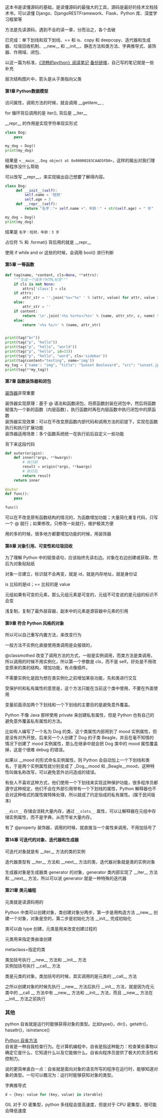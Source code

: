 
这本书是读懂源码的基础，是读懂源码的最强大的工具，源码是最好的技术文档技术书，可以读懂 Django、DjangoRESTFramework、Flask、Python 库、深度学习框架等  

方法是先读源码，遇到不会的读一章，分而治之，各个击破  

已完成：单下划线和双下划线、== 和 is、copy 和 deepcopy、迭代器和生成器、垃圾回收机制、\_\_new__ 和 \_\_init__、静态方法和类方法、字典推导式、装饰器、作用域、闭包、    

以这一篇为标准，[《流畅的python》阅读笔记](https://segmentfault.com/a/1190000011568813) [备份链接](https://zhuanlan.zhihu.com/p/30754843)，自己写的笔记就是一些补充    

层次结构图片中，箭头是从子类指向父类   

#### 第1章 Python数据模型  

访问属性，调用方法的时候，就会调用 \_\_getitem__ ,   

for 循环背后调用的是 iter(), 背后是 \_\_iter__    

\_\_repr__ 的作用是实现字符串现实形式  
```python 
class Dog:
    pass 

my_dog = Dog()
print(my_dog)
```
结果是 `<__main__.Dog object at 0x00000283CAAD5FD0>`，这样的输出对我们理解程序没什么帮助  

可以改写 \_\_repr__，来实现输出自己想要了解得内容。  
```python 
class Dog:
     def __init__(self):
         self.name = '旺财'
         self.age = 3
     def __repr__(self):
         return "名字："+ self.name +"，年龄：" + str(self.age) + " 岁"

my_dog = Dog()
print(my_dog)
``` 
结果是 `名字：旺财，年龄：3 岁`  

占位符 % 和 .format() 背后用的就是 \_\_repr__  

使用 if while and or 这些的时候，会调用 bool() 进行判断  


#### 第5章 一等函数   

```python 
def tag(name, *content, cls=None, **attrs):
    """生成一个或多个HTML标签"""
    if cls is not None:
        attrs['class'] = cls
    if attrs:
        attr_str = ''.join('%s="%s" ' % (attr, value) for attr, value in sorted(attrs.items()))
    else:
        attr_str = ''
    if content:
        return '\n'.join('<%s %s>%s</%s>' % (name, attr_str, c, name) for c in content)
    else:
        return '<%s %s/>' % (name, attr_str)


print(tag("br"))
print(tag("p", "hello"))
print(tag("p", "hello", "world"))
print(tag("p", "hello", id=33))
print(tag("p", "hello", "word", cls='sidebar'))
print(tag(content="testing", name='img'))
my_tag = {'name': "img", "title": "Sunset Boulevard", "src": "sunset.jpg", "cls": "framed"}
print(tag(**my_tag))
```  


#### 第7章 函数装饰器和闭包  

[装饰器](https://www.bilibili.com/video/BV1Vv411x7hj?p=1)非常重要  

装饰器实现原理：基于 @ 语法和函数闭包，将原函数封装在闭包中，然后将函数赋值为一个新的函数（内层函数），执行函数时再在内层函数中执行闭包中的原函数    
装饰器实现效果：可以在不改变原函数内部代码和调用方法的前提下，实现在函数执行和执行扩展功能  
装饰器适用场景：多个函数系统统一在执行前后自定义一些功能  

背下来这段代码  
```python
def outer(origin):
    def inner(*args, **kwargs):
        # 执行前  
        result = origin(*args, **kwargs)  
        # 执行后  
        return result 
    return inner
    
@outer
def func():
    pass 
    
func()
```

可以在不改变原有函数结构的情况的，为函数增加功能；大量简化重复代码，只写一个 @ 就行；如果修改，只修改一处就行，维护极其方便  

用的多的时候，很多地方都要增加功能的时候，用装饰器  





#### 第8章 对象引用、可变性和垃圾回收  

为了理解 Python 中的赋值语句，应该始终先读右边。对象在右边创建或获取，然后为对象贴贴纸  

对象一旦建立，标识就不会再变，就是 id，就是内存地址，就是身份证  

is 比较的是id；== 比较的是 value    

元组如果有可变的元素，那么元组元素是可变的，元组不可变说的是元组的标识不会变  

浅复制，复制了最外层容器，副本中的元素是源容器中元素的引用  

#### 第9章 符合 Python 风格的对象  

所以可以自己重写内置方法，来改变行为  

一般方法不实例化直接使用类调用是会报错的，

@classmothed 改变了调用方法的方式，一般是实例调用，而类方法是类调用，所以调用的时候不用实例化，所以第一个参数是 cls，而不是 self。好处是不用改变原来的类的结构，增加功能，有点像插件。  

不需要实例化是因为想在类实例化之前增加某些功能，先和类进行交互    



受保护的和私有属性的意思是，这个方法只能在当前这个类中使用，不要在外面使用  

变量前面添加两个下划线和一个下划线的主要目的是避免意外覆盖。  

Python 不像 Java 那样使用 private 来创建私有属性，但是 Python 也有自己的避免意外覆盖私有属性的方法。  

比如有人编写了一个名为 Dog 的类，这个类属性内部用到了 mood 实例属性，但是没有对外开放，后来另一个人创建了 Dog 的子类 Beagle，并且在毫不知情的情况下创建了 mood 实例属性，那么在继承中就会把 Dog 类中的 mood 属性覆盖掉，这是个很难 debug 的错误。  

如果以 \_\_mood 的形式命名实例属性，则 Python 会自动加上一个下划线和类名，于是两个实例属性就分别变成了 \_Dog\_\_mood 和 \_Beagle\_\_mood，这种特性叫做名称改写，可以避免意外访问造成的错误。  

有些人不喜欢这种方式，他们使用一个下划线来实现这种保护功能，很多程序员都遵守这种规定，他们不会在外部引用带有一个下划线的属性，Python 解释器也不会对这种格式的属性做特殊处理，所以就成了约定俗成的私有属性。(属于民间版本)  

`__dict__` 存储会消耗大量内存，通过 `__slots__` 属性，可以让解释器在元组中存储实例属性，而不是字典，从而节省大量内存。  



有了 @property 装饰器，调用的时候，就直接当一个属性来调用，不用加括号了   


#### 第14章 可迭代的对象、迭代器和生成器  

可迭代对象就是有 \_\_iter__ 方法的类的实例  

迭代器类型有 \_\_iter__ 方法和 \_\_next__ 方法的类，迭代器对象就是类的实例对象  

生成器对象是生成器类 generator 的对象，generator 类内部实现了 \_\_iter__ 方法和 \_\_next__ 方法，所以可以说 generator 就是一种特殊的迭代器  


#### 第21章 类元编程  

元类就是读源码用的  

Python 中类可以创建对象，类创建对象分两步，第一步是用构造方法 \_\_new__ 创建一个对象，对象是空的，第二步是初始化方法 \_\_init__ 完成初始化  

类可以由 type 创建，元类是用来改变创建过程的  

元类用来指定类由谁创建  

metaclass=指定的类  

类加括号执行 \_\_new__ 方法和 \_\_init__ 方法  
实例加括号执行 \_\_call__ 方法  

类是元类的对象，类加括号的时候，其实调用的是元类的 \_\_call__ 方法  

之所以创建对象的时候先执行 \_\_new__ 方法后执行 \_\_init__ 方法，就是因为在元类中的 \_\_call __ 方法中有 \_\_new__ 方法和 \_\_init__ 方法，而且 \_\_new__ 方法在 \_\_init__ 方法之前执行  


### 其他  

python 自省就是运行时能够获得对象的类型。比如type()，dir()，getattr()，hasattr()，isinstance()  

[Python 自省方法](https://mp.weixin.qq.com/s?__biz=MzA5NzgzODI5NA==&mid=2454038123&idx=4&sn=e4f654549eca6d51344873c6f85568cb&chksm=872bb3d2b05c3ac4b0cffac332d71256a3e19813e0187ef77076e32f78423d37c9e71111e07a&scene=21#wechat_redirect)  
自省是一种自我检查行为。在计算机编程中，自省是指这种能力：检查某些事物以确定它是什么、它知道什么以及它能做什么。自省向程序员提供了极大的灵活性和控制力。  

说的更简单直白一点：自省就是面向对象的语言所写的程序在运行时，能够知道对象的类型。一句可以概况为：运行时能够获知对象的类型。  

字典推导式 
```python
d = {key: value for (key, value) in iterable}
```
GIL 对于 IO 密集型，python 多线程会提高速度，但是对于 CPU 密集型，很可能会降低速度  





